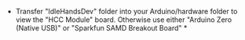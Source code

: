 * Transfer "IdleHandsDev" folder into your Arduino/hardware folder to view the "HCC Module" board. Otherwise use either "Arduino Zero (Native USB)" or "Sparkfun SAMD Breakout Board" *
